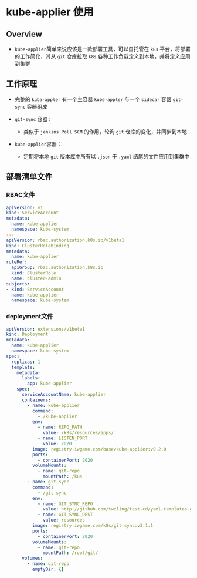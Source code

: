 # kube-applier 使用

## Overview
* `kube-applier`简单来说应该是一款部署工具，可以自托管在 `k8s` 平台，将部署的工作简化，其从 `git` 仓库拉取 `k8s` 各种工作负载定义到本地，并将定义应用到集群

## 工作原理
* 完整的 `kuba-appler` 有一个主容器 `kube-appler` 与一个 `sidecar` 容器 `git-sync` 容器组成
* `git-sync` 容器 :
	* 类似于 `jenkins Poll SCM` 的作用，轮询 `git` 仓库的变化，并同步到本地

* `kube-applier`容器：
	* 定期将本地 `git` 版本库中所有以 `.json` 于 `.yaml` 结尾的文件应用到集群中

## 部署清单文件
### RBAC文件

```yaml
apiVersion: v1
kind: ServiceAccount
metadata:
  name: kube-applier
  namespace: kube-system
---
apiVersion: rbac.authorization.k8s.io/v1beta1
kind: ClusterRoleBinding
metadata:
  name: kube-applier
roleRef:
  apiGroup: rbac.authorization.k8s.io
  kind: ClusterRole
  name: cluster-admin
subjects:
- kind: ServiceAccount
  name: kube-applier
  namespace: kube-system
```

### deployment文件

```yaml
apiVersion: extensions/v1beta1
kind: Deployment
metadata: 
  name: kube-applier
  namespace: kube-system
spec: 
  replicas: 1 
  template: 
    metadata: 
      labels: 
        app: kube-applier
    spec: 
      serviceAccountName: kube-applier
      containers: 
        - name: kube-applier
          command: 
            - /kube-applier
          env: 
            - name: REPO_PATH
              value: /k8s/resources/apps/
            - name: LISTEN_PORT
              value: 2020
          image: registry.iwgame.com/base/kube-applier:v0.2.0
          ports: 
            - containerPort: 2020
          volumeMounts:
            - name: git-repo
              mountPath: /k8s
        - name: git-sync
          command: 
            - /git-sync
          env: 
            - name: GIT_SYNC_REPO
              value: http://github.com/twoling/test-cd/yaml-templates.git
            - name: GIT_SYNC_DEST
              value: resources
          image: registry.iwgame.com/k8s/git-sync:v3.1.1
          ports: 
            - containerPort: 2020
          volumeMounts: 
            - name: git-repo
              mountPath: /root/git/
      volumes: 
        - name: git-repo
          emptyDir: {}
```